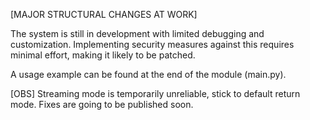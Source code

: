 [MAJOR STRUCTURAL CHANGES AT WORK]

The system is still in development with limited debugging and customization. Implementing security measures against this requires minimal effort, making it likely to be patched.

A usage example can be found at the end of the module (main.py).

[OBS] Streaming mode is temporarily unreliable, stick to default return mode. Fixes are going to be published soon.
